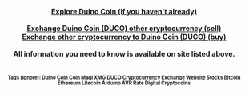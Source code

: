 <p align="center">
  <b><a href="https://github.com/revoxhere/duino-coin">Explore Duino Coin (if you haven't already)<b></a><br><br>
  <b><a href="https://revoxhere.github.io/duco-exchange/">Exchange Duino Coin (DUCO) other cryptocurrency (sell)<b></a></h1><br>
  <b><a href="https://revoxhere.github.io/duco-exchange/">Exchange other cryptocurrency to Duino Coin (DUCO) (buy)<b></a></h1><br>
  <b><br>All information you need to know is available on site listed above.</b> <br>
<br>
<br>
<sub> <sup> Tags (ignore): Duino Coin Coin Magi XMG DUCO Cryptocurrency Exchange Website Stocks Bitcoin Ethereum Litecoin Arduino AVR Rate Digital Cryptocoins 

